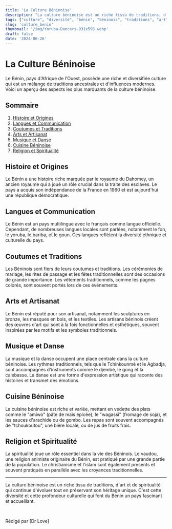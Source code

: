 ```yaml
---
title: 'La Culture Béninoise'
description: "La culture béninoise est un riche tissu de traditions, d'art et de spiritualité qui continue d'évoluer tout en préservant son héritage unique"
tags: ["culture", "diversité", "bénin", "béninois", "traditions", "art", "spiritualité"]
slug: 'culture_benin'
thumbnail: '/img/Yoruba-Dancers-931x598.webp'
draft: false
date: '2024-06-26'
---
```


# La Culture Béninoise

Le Bénin, pays d'Afrique de l'Ouest, possède une riche et diversifiée culture qui est un mélange de traditions ancestrales et d'influences modernes. Voici un aperçu des aspects les plus marquants de la culture béninoise.

## Sommaire
1. [Histoire et Origines](#histoire-et-origines)
2. [Langues et Communication](#langues-et-communication)
3. [Coutumes et Traditions](#coutumes-et-traditions)
4. [Arts et Artisanat](#arts-et-artisanat)
5. [Musique et Danse](#musique-et-danse)
6. [Cuisine Béninoise](#cuisine-béninoise)
7. [Religion et Spiritualité](#religion-et-spiritualité)

## Histoire et Origines
Le Bénin a une histoire riche marquée par le royaume du Dahomey, un ancien royaume qui a joué un rôle crucial dans la traite des esclaves. Le pays a acquis son indépendance de la France en 1960 et est aujourd'hui une république démocratique.

## Langues et Communication
Le Bénin est un pays multilingue avec le français comme langue officielle. Cependant, de nombreuses langues locales sont parlées, notamment le fon, le yoruba, le bariba, et le goun. Ces langues reflètent la diversité ethnique et culturelle du pays.

## Coutumes et Traditions
Les Béninois sont fiers de leurs coutumes et traditions. Les cérémonies de mariage, les rites de passage et les fêtes traditionnelles sont des occasions de grande importance. Les vêtements traditionnels, comme les pagnes colorés, sont souvent portés lors de ces événements.

## Arts et Artisanat
Le Bénin est réputé pour son artisanat, notamment les sculptures en bronze, les masques en bois, et les textiles. Les artisans béninois créent des œuvres d'art qui sont à la fois fonctionnelles et esthétiques, souvent inspirées par les motifs et les symboles traditionnels.

## Musique et Danse
La musique et la danse occupent une place centrale dans la culture béninoise. Les rythmes traditionnels, tels que le Tchinkounmè et le Agbadja, sont accompagnés d'instruments comme le djembé, le gong et la calebasse. La danse est une forme d'expression artistique qui raconte des histoires et transmet des émotions.

## Cuisine Béninoise
La cuisine béninoise est riche et variée, mettant en vedette des plats comme le "amiwo" (pâte de maïs épicée), le "wagassi" (fromage de soja), et les sauces d'arachide ou de gombo. Les repas sont souvent accompagnés de "tchoukoutou", une bière locale, ou de jus de fruits frais.

## Religion et Spiritualité
La spiritualité joue un rôle essentiel dans la vie des Béninois. Le vaudou, une religion animiste originaire du Bénin, est pratiqué par une grande partie de la population. Le christianisme et l'islam sont également présents et souvent pratiqués en parallèle avec les croyances traditionnelles.

---

La culture béninoise est un riche tissu de traditions, d'art et de spiritualité qui continue d'évoluer tout en préservant son héritage unique. C'est cette diversité et cette profondeur culturelle qui font du Bénin un pays fascinant et accueillant.

<br>

Rédigé par [Dr Love]